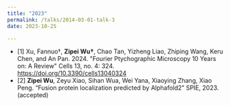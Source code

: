 ```yaml
---
title: "2023"
permalink: /talks/2014-03-01-talk-3
date: 2023-10-25

---
```

* [1] Xu, Fannuo†, **Zipei Wu†**, Chao Tan, Yizheng Liao, Zhiping Wang, Keru Chen, and An Pan. 2024. "Fourier Ptychographic Microscopy 10 Years on: A Review" Cells 13, no. 4: 324. https://doi.org/10.3390/cells13040324
* [2] **Zipei Wu**, Zeyu Xiao, Sihan Wua, Wei Yana, Xiaoying Zhang, Xiao Peng. “Fusion protein localization predicted by Alphafold2” SPIE, 2023. (accepted)

